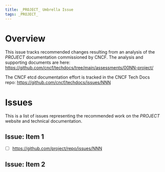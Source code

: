 ```yaml
---
title: _PROJECT_ Umbrella Issue
tags: _PROJECT_
---
```


# Overview

<!-- Provide an outline or high-level description of the recommended changes. Note any general patterns that occur throughout the documentation, such as a lack of step-by-step procedures. -->

<!-- Items might be disjoint and unrelated; that's OK. If there are high-level items that must be broken down into smaller issues, use the high-level items to organize the issues in this plan. Otherwise, list issues in order from the analysis document. This is an improvement plan, not a legal brief. -->

<!-- The following is boilerplate language to include in the umbrella issue in the repo: -->

This issue tracks recommended changes resulting from an analysis of the _PROJECT_ documentation commissioned by CNCF. The analysis and supporting documents are here: https://github.com/cncf/techdocs/tree/main/assessments/00NN-project/

The CNCF etcd documentation effort is tracked in the CNCF Tech Docs repo:
https://github.com/cncf/techdocs/issues/NNN

# Issues

This is a list of issues representing the recommended work on the _PROJECT_ website and technical documentation.

## Issue: Item 1

<!-- Summarize the documentation changes prescribed by this issue. Use enough detail to estimate the scope of the issue. Fine-grained detail can go in the issue itself. In the GitHub umbrella issue, link to the sub-issue using a Markdown checkbox as shown below. -->

- [ ] https://github.com/project/repo/issues/NNN

## Issue: Item 2

<!-- ... and so on. -->
